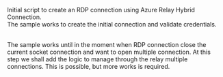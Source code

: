 Initial script to create an RDP connection using Azure Relay Hybrid Connection. <br/>
The sample works to create the initial connection and validate credentials. <br/><br/>

The sample works until in the moment when RDP connection close the current socket connection and want to open multiple connection. At this step we shall add the logic to manage through the relay multiple connections. This is possible, but more works is required.

